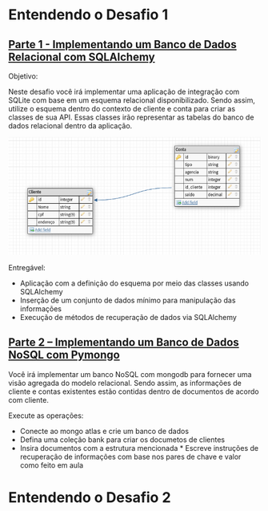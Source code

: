 # Entendendo o Desafio 1

## [Parte 1 - Implementando um Banco de Dados Relacional com SQLAlchemy](https://github.com/Giuseppe31-s/Python3_developer/blob/cf991e29141c6d2f9ec8d3bc70a4361547cecf87/Integra%C3%A7%C3%A3o%20com%20Python%20e%20Frameworks/Integrando%20Python%20com%20SQLite%20e%20MongoDB/desafiosqlalchemy.py)

Objetivo:

Neste desafio você irá implementar uma aplicação de integração com SQLite com base em um esquema relacional disponibilizado. Sendo assim, utilize o esquema dentro do contexto de cliente e conta para criar as classes de sua API. Essas classes irão representar as tabelas do banco de dados relacional dentro da aplicação.

![image](https://raw.githubusercontent.com/Giuseppe31-s/Python3_developer/master/img/diagrama%20de%20err%20conta%20cliente.png)


Entregável:

*    Aplicação com a definição do esquema por meio das classes usando SQLAlchemy
*   Inserção de um conjunto de dados mínimo para manipulação das informações
*  Execução de métodos de recuperação de dados via SQLAlchemy


## [Parte 2 – Implementando um Banco de Dados NoSQL com Pymongo](https://github.com/Giuseppe31-s/Python3_developer/blob/0651879d766355f40b4b5f9384feef96f28c1060/Integra%C3%A7%C3%A3o%20com%20Python%20e%20Frameworks/Integrando%20Python%20com%20SQLite%20e%20MongoDB/desafiopymongo.py)

Você irá implementar um banco NoSQL com mongodb para fornecer uma visão agregada do modelo relacional. Sendo assim, as informações de cliente e contas existentes estão contidas dentro de documentos de acordo com cliente.

Execute as operações:

 *   Conecte ao mongo atlas e crie um banco de dados
  *  Defina uma coleção bank para criar os documetos de clientes
   * Insira documentos com a estrutura mencionada
    * Escreve instruções de recuperação de informações com base nos pares de chave e valor como feito em aula
    


# Entendendo o Desafio 2

